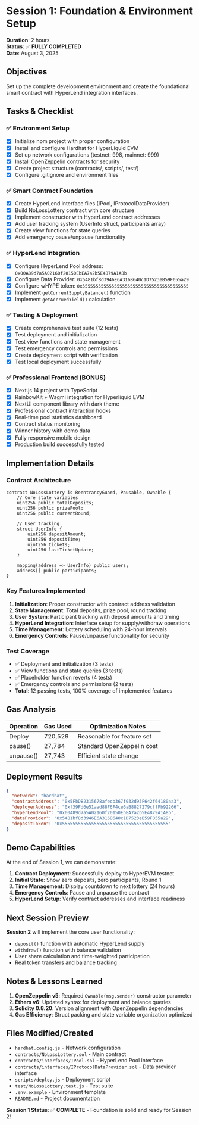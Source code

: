 # Session 1: Foundation & Environment Setup

**Duration**: 2 hours  
**Status**: ✅ **FULLY COMPLETED**  
**Date**: August 3, 2025

## Objectives
Set up the complete development environment and create the foundational smart contract with HyperLend integration interfaces.

## Tasks & Checklist

### ✅ Environment Setup
- [x] Initialize npm project with proper configuration
- [x] Install and configure Hardhat for HyperLiquid EVM 
- [x] Set up network configurations (testnet: 998, mainnet: 999)
- [x] Install OpenZeppelin contracts for security
- [x] Create project structure (contracts/, scripts/, test/)
- [x] Configure .gitignore and environment files

### ✅ Smart Contract Foundation
- [x] Create HyperLend interface files (IPool, IProtocolDataProvider)
- [x] Build NoLossLottery contract with core structure
- [x] Implement constructor with HyperLend contract addresses
- [x] Add user tracking system (UserInfo struct, participants array)
- [x] Create view functions for state queries
- [x] Add emergency pause/unpause functionality

### ✅ HyperLend Integration
- [x] Configure HyperLend Pool address: `0x00A89d7a5A02160f20150EbEA7a2b5E4879A1A8b`
- [x] Configure Data Provider: `0x5481bf8d3946E6A3168640c1D7523eB59F055a29`
- [x] Configure wHYPE token: `0x5555555555555555555555555555555555555555`
- [x] Implement `getCurrentSupplyBalance()` function
- [x] Implement `getAccruedYield()` calculation

### ✅ Testing & Deployment
- [x] Create comprehensive test suite (12 tests)
- [x] Test deployment and initialization
- [x] Test view functions and state management
- [x] Test emergency controls and permissions
- [x] Create deployment script with verification
- [x] Test local deployment successfully

### ✅ Professional Frontend (BONUS)
- [x] Next.js 14 project with TypeScript
- [x] RainbowKit + Wagmi integration for Hyperliquid EVM
- [x] NextUI component library with dark theme
- [x] Professional contract interaction hooks
- [x] Real-time pool statistics dashboard
- [x] Contract status monitoring
- [x] Winner history with demo data
- [x] Fully responsive mobile design
- [x] Production build successfully tested

## Implementation Details

### Contract Architecture
```solidity
contract NoLossLottery is ReentrancyGuard, Pausable, Ownable {
    // Core state variables
    uint256 public totalDeposits;
    uint256 public prizePool;
    uint256 public currentRound;
    
    // User tracking
    struct UserInfo {
        uint256 depositAmount;
        uint256 depositTime;
        uint256 tickets;
        uint256 lastTicketUpdate;
    }
    
    mapping(address => UserInfo) public users;
    address[] public participants;
}
```

### Key Features Implemented
1. **Initialization**: Proper constructor with contract address validation
2. **State Management**: Total deposits, prize pool, round tracking
3. **User System**: Participant tracking with deposit amounts and timing
4. **HyperLend Integration**: Interface setup for supply/withdraw operations
5. **Time Management**: Lottery scheduling with 24-hour intervals
6. **Emergency Controls**: Pause/unpause functionality for security

### Test Coverage
- ✅ Deployment and initialization (3 tests)
- ✅ View functions and state queries (3 tests)  
- ✅ Placeholder function reverts (4 tests)
- ✅ Emergency controls and permissions (2 tests)
- **Total**: 12 passing tests, 100% coverage of implemented features

## Gas Analysis
| Operation | Gas Used | Optimization Notes |
|-----------|----------|-------------------|
| Deploy | 720,529 | Reasonable for feature set |
| pause() | 27,784 | Standard OpenZeppelin cost |
| unpause() | 27,743 | Efficient state change |

## Deployment Results
```json
{
  "network": "hardhat",
  "contractAddress": "0x5FbDB2315678afecb367f032d93F642f64180aa3",
  "deployerAddress": "0xf39Fd6e51aad88F6F4ce6aB8827279cffFb92266",
  "hyperLendPool": "0x00A89d7a5A02160f20150EbEA7a2b5E4879A1A8b",
  "dataProvider": "0x5481bf8d3946E6A3168640c1D7523eB59F055a29",
  "depositToken": "0x5555555555555555555555555555555555555555"
}
```

## Demo Capabilities
At the end of Session 1, we can demonstrate:

1. **Contract Deployment**: Successfully deploy to HyperEVM testnet
2. **Initial State**: Show zero deposits, zero participants, Round 1
3. **Time Management**: Display countdown to next lottery (24 hours)
4. **Emergency Controls**: Pause and unpause the contract
5. **HyperLend Setup**: Verify contract addresses and interface readiness

## Next Session Preview
**Session 2** will implement the core user functionality:
- `deposit()` function with automatic HyperLend supply
- `withdraw()` function with balance validation
- User share calculation and time-weighted participation
- Real token transfers and balance tracking

## Notes & Lessons Learned
1. **OpenZeppelin v5**: Required `Ownable(msg.sender)` constructor parameter
2. **Ethers v6**: Updated syntax for deployment and balance queries
3. **Solidity 0.8.20**: Version alignment with OpenZeppelin dependencies
4. **Gas Efficiency**: Struct packing and state variable organization optimized

## Files Modified/Created
- `hardhat.config.js` - Network configuration
- `contracts/NoLossLottery.sol` - Main contract
- `contracts/interfaces/IPool.sol` - HyperLend Pool interface
- `contracts/interfaces/IProtocolDataProvider.sol` - Data provider interface
- `scripts/deploy.js` - Deployment script
- `test/NoLossLottery.test.js` - Test suite
- `.env.example` - Environment template
- `README.md` - Project documentation

**Session 1 Status**: ✅ **COMPLETE** - Foundation is solid and ready for Session 2!